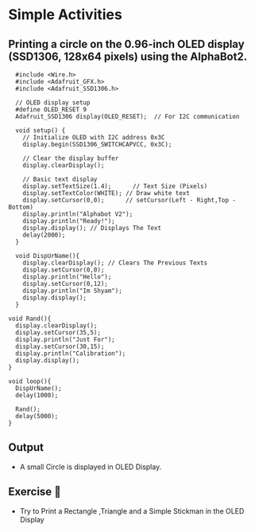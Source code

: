 # Simple Activities

## Printing a circle on the 0.96-inch OLED display (SSD1306, 128x64 pixels) using the AlphaBot2.

```
  #include <Wire.h>
  #include <Adafruit_GFX.h>
  #include <Adafruit_SSD1306.h>
  
  // OLED display setup
  #define OLED_RESET 9
  Adafruit_SSD1306 display(OLED_RESET);  // For I2C communication
  
  void setup() {
    // Initialize OLED with I2C address 0x3C
    display.begin(SSD1306_SWITCHCAPVCC, 0x3C);
    
    // Clear the display buffer
    display.clearDisplay();
    
    // Basic text display
    display.setTextSize(1.4);      // Text Size (Pixels)
    display.setTextColor(WHITE); // Draw white text
    display.setCursor(0,0);      // setCursor(Left - Right,Top - Bottom)
    display.println("Alphabot V2");
    display.println("Ready!");
    display.display(); // Displays The Text 
    delay(2000);
  }
  
  void DispUrName(){
    display.clearDisplay(); // Clears The Previous Texts
    display.setCursor(0,0);
    display.println("Hello");
    display.setCursor(0,12);
    display.println("Im Shyam");
    display.display();
  }

void Rand(){
  display.clearDisplay(); 
  display.setCursor(35,5);
  display.println("Just For");
  display.setCursor(30,15);
  display.println("Calibration");
  display.display();
}

void loop(){
  DispUrName();
  delay(1000);

  Rand();
  delay(5000);
}

```
## Output

<ul>
<li>A small Circle is displayed in OLED Display.</li>
</ul>


## Exercise 🤖

<ul>
<li>Try to Print a Rectangle ,Triangle and a Simple Stickman in the OLED Display</li>

</ul>
